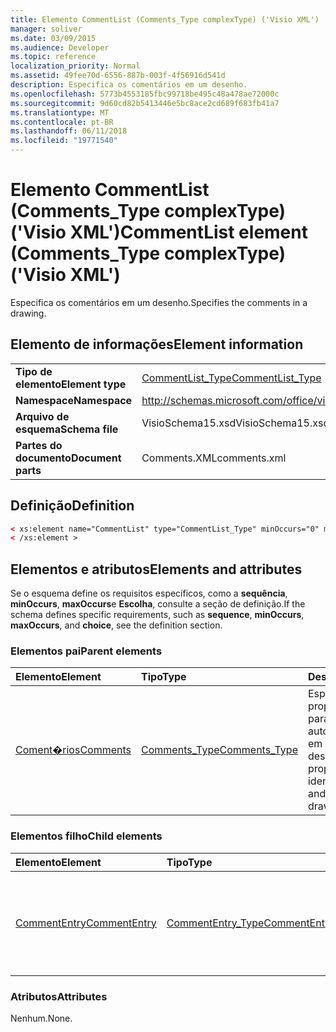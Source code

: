 ```yaml
---
title: Elemento CommentList (Comments_Type complexType) ('Visio XML')
manager: soliver
ms.date: 03/09/2015
ms.audience: Developer
ms.topic: reference
localization_priority: Normal
ms.assetid: 49fee70d-6556-887b-003f-4f56916d541d
description: Especifica os comentários em um desenho.
ms.openlocfilehash: 5773b4553185fbc99718be495c48a478ae72000c
ms.sourcegitcommit: 9d60cd82b5413446e5bc8ace2cd689f683fb41a7
ms.translationtype: MT
ms.contentlocale: pt-BR
ms.lasthandoff: 06/11/2018
ms.locfileid: "19771540"
---
```

# <a name="commentlist-element-commentstype-complextype-visio-xml"></a><span data-ttu-id="99919-103">Elemento CommentList (Comments_Type complexType) ('Visio XML')</span><span class="sxs-lookup"><span data-stu-id="99919-103">CommentList element (Comments_Type complexType) ('Visio XML')</span></span>

<span data-ttu-id="99919-104">Especifica os comentários em um desenho.</span><span class="sxs-lookup"><span data-stu-id="99919-104">Specifies the comments in a drawing.</span></span>
  
## <a name="element-information"></a><span data-ttu-id="99919-105">Elemento de informações</span><span class="sxs-lookup"><span data-stu-id="99919-105">Element information</span></span>

|||
|:-----|:-----|
|<span data-ttu-id="99919-106">**Tipo de elemento**</span><span class="sxs-lookup"><span data-stu-id="99919-106">**Element type**</span></span> <br/> |[<span data-ttu-id="99919-107">CommentList_Type</span><span class="sxs-lookup"><span data-stu-id="99919-107">CommentList_Type</span></span>](commentlist_type-complextypevisio-xml.md) <br/> |
|<span data-ttu-id="99919-108">**Namespace**</span><span class="sxs-lookup"><span data-stu-id="99919-108">**Namespace**</span></span> <br/> |http://schemas.microsoft.com/office/visio/2012/main  <br/> |
|<span data-ttu-id="99919-109">**Arquivo de esquema**</span><span class="sxs-lookup"><span data-stu-id="99919-109">**Schema file**</span></span> <br/> |<span data-ttu-id="99919-110">VisioSchema15.xsd</span><span class="sxs-lookup"><span data-stu-id="99919-110">VisioSchema15.xsd</span></span>  <br/> |
|<span data-ttu-id="99919-111">**Partes do documento**</span><span class="sxs-lookup"><span data-stu-id="99919-111">**Document parts**</span></span> <br/> |<span data-ttu-id="99919-112">Comments.XML</span><span class="sxs-lookup"><span data-stu-id="99919-112">comments.xml</span></span>  <br/> |
   
## <a name="definition"></a><span data-ttu-id="99919-113">Definição</span><span class="sxs-lookup"><span data-stu-id="99919-113">Definition</span></span>

```XML
< xs:element name="CommentList" type="CommentList_Type" minOccurs="0" maxOccurs="1" >
< /xs:element >
```

## <a name="elements-and-attributes"></a><span data-ttu-id="99919-114">Elementos e atributos</span><span class="sxs-lookup"><span data-stu-id="99919-114">Elements and attributes</span></span>

<span data-ttu-id="99919-115">Se o esquema define os requisitos específicos, como a **sequência**, **minOccurs**, **maxOccurs**e **Escolha**, consulte a seção de definição.</span><span class="sxs-lookup"><span data-stu-id="99919-115">If the schema defines specific requirements, such as **sequence**, **minOccurs**, **maxOccurs**, and **choice**, see the definition section.</span></span> 
  
### <a name="parent-elements"></a><span data-ttu-id="99919-116">Elementos pai</span><span class="sxs-lookup"><span data-stu-id="99919-116">Parent elements</span></span>

|<span data-ttu-id="99919-117">**Elemento**</span><span class="sxs-lookup"><span data-stu-id="99919-117">**Element**</span></span>|<span data-ttu-id="99919-118">**Tipo**</span><span class="sxs-lookup"><span data-stu-id="99919-118">**Type**</span></span>|<span data-ttu-id="99919-119">**Descrição**</span><span class="sxs-lookup"><span data-stu-id="99919-119">**Description**</span></span>|
|:-----|:-----|:-----|
|[<span data-ttu-id="99919-120">Coment�rios</span><span class="sxs-lookup"><span data-stu-id="99919-120">Comments</span></span>](comments-element-comments_type-complextypevisio-xml.md) <br/> |[<span data-ttu-id="99919-121">Comments_Type</span><span class="sxs-lookup"><span data-stu-id="99919-121">Comments_Type</span></span>](comments_type-complextypevisio-xml.md) <br/> |<span data-ttu-id="99919-122">Especifica as propriedades usadas para identificar os autores e comentários em um desenho.</span><span class="sxs-lookup"><span data-stu-id="99919-122">Specifies properties used to identify the authors and comments in a drawing.</span></span>  <br/> |
   
### <a name="child-elements"></a><span data-ttu-id="99919-123">Elementos filho</span><span class="sxs-lookup"><span data-stu-id="99919-123">Child elements</span></span>

|<span data-ttu-id="99919-124">**Elemento**</span><span class="sxs-lookup"><span data-stu-id="99919-124">**Element**</span></span>|<span data-ttu-id="99919-125">**Tipo**</span><span class="sxs-lookup"><span data-stu-id="99919-125">**Type**</span></span>|<span data-ttu-id="99919-126">**Descrição**</span><span class="sxs-lookup"><span data-stu-id="99919-126">**Description**</span></span>|
|:-----|:-----|:-----|
|[<span data-ttu-id="99919-127">CommentEntry</span><span class="sxs-lookup"><span data-stu-id="99919-127">CommentEntry</span></span>](commententry-element-commentlist_type-complextypevisio-xml.md) <br/> |[<span data-ttu-id="99919-128">CommentEntry_Type</span><span class="sxs-lookup"><span data-stu-id="99919-128">CommentEntry_Type</span></span>](commententry_type-complextypevisio-xml.md) <br/> |<span data-ttu-id="99919-129">Especifica as propriedades usadas para identificar um comentário em um desenho.</span><span class="sxs-lookup"><span data-stu-id="99919-129">Specifies properties used to identify a comment in a drawing.</span></span>  <br/> |
   
### <a name="attributes"></a><span data-ttu-id="99919-130">Atributos</span><span class="sxs-lookup"><span data-stu-id="99919-130">Attributes</span></span>

<span data-ttu-id="99919-131">Nenhum.</span><span class="sxs-lookup"><span data-stu-id="99919-131">None.</span></span>
  

